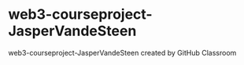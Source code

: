 # web3-courseproject-JasperVandeSteen
web3-courseproject-JasperVandeSteen created by GitHub Classroom
